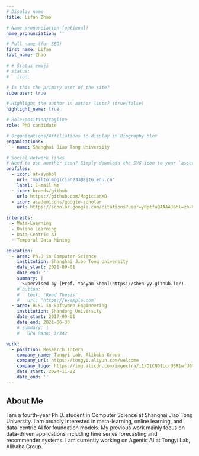 ```yaml
---
# Display name
title: Lifan Zhao

# Name pronunciation (optional)
name_pronunciation: ''

# Full name (for SEO)
first_name: Lifan
last_name: Zhao

# # Status emoji
# status:
#   icon: 

# Is this the primary user of the site?
superuser: true

# Highlight the author in author lists? (true/false)
highlight_name: true

# Role/position/tagline
role: PhD candidate

# Organizations/Affiliations to display in Biography blox
organizations:
  - name: Shanghai Jiao Tong University

# Social network links
# Need to use another icon? Simply download the SVG icon to your `assets/media/icons/` folder.
profiles:
  - icon: at-symbol
    url: 'mailto:mogician233@sjtu.edu.cn'
    label: E-mail Me
  - icon: brands/github
    url: https://github.com/MogicianXD
  - icon: academicons/google-scholar
    url: https://scholar.google.com/citations?user=yRptfaQAAAAJ&hl=zh-CN

interests:
  - Meta-Learning
  - Online Learning
  - Data-Centric AI
  - Temporal Data Mining

education:
  - area: Ph.D in Computer Science
    institution: Shanghai Jiao Tong University
    date_start: 2021-09-01
    date_end: ''
    summary: |
      Supervised by [Prof. Yanyan Shen](https://shen-yy.github.io/). 
    # button:
    #   text: 'Read Thesis'
    #   url: 'https://example.com'
  - area: B.S. in Software Engineering
    institution: Shandong University
    date_start: 2017-09-01
    date_end: 2021-06-30
    # summary: |
    #   GPA Rank: 3/342

work:
  - position: Research Intern
    company_name: Tongyi Lab, Alibaba Group
    company_url: https://tongyi.aliyun.com/welcome
    company_logo: https://img.alicdn.com/imgextra/i1/O1CN01LcrUBR1wfU0YVPCet_!!6000000006335-2-tps-2480-400.png
    date_start: 2024-11-22
    date_end: ''
---
```


## About Me

I am a fourth-year Ph.D. student in Computer Science at Shanghai Jiao Tong University. I am broadly interested in meta-learning, online learning, 
and data-centric AI for foundation models. My previous work mainly focus on data-driven applications including time series forecasting and recommender systems. I am currently working on Agentic AI at Tongyi Lab, Alibaba Group.
